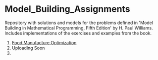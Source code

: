 # Model_Building_Assignments
Repository with solutions and models for the problems defined in 'Model Building in Mathematical Programming, Fifth Edition' by H. Paul Williams. Includes implementations of the exercises and examples from the book.

1. [Food Manufacture Optimization](https://food-manufacture.streamlit.app/)
2. Uploading Soon
3. 

